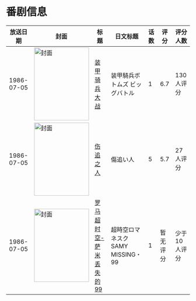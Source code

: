 # 番剧信息

|放送日期|封面|标题|日文标题|话数|评分|评分人数|
|---|---|---|---|---|---|---|
|1986-07-05|<img src="//lain.bgm.tv/pic/cover/c/14/92/41732_6F9fn.jpg" alt="封面" style="width:150px;height:200px;object-fit:cover;">|[装甲骑兵 大战](https://bangumi.tv/subject/41732)|装甲騎兵ボトムズ ビッグバトル|1|6.7|130人评分|
|1986-07-05|<img src="//lain.bgm.tv/pic/cover/c/fe/3a/78067_pk0D7.jpg" alt="封面" style="width:150px;height:200px;object-fit:cover;">|[伤追之人](https://bangumi.tv/subject/78067)|傷追い人|5|5.7|27人评分|
|1986-07-05|<img src="//lain.bgm.tv/pic/cover/c/34/9c/84397_D9h2M.jpg" alt="封面" style="width:150px;height:200px;object-fit:cover;">|[罗马超时空-萨米 丢失的99](https://bangumi.tv/subject/84397)|超時空ロマネスク SAMY MISSING・99|1|暂无评分|少于10人评分|
